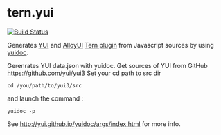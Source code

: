 tern.yui
========

[![Build Status](https://secure.travis-ci.org/angelozerr/tern.java.png)](http://travis-ci.org/angelozerr/tern.yui)

Generates [YUI](http://yuilibrary.com/) and [AlloyUI](http://alloyui.com/) [Tern plugin](http://ternjs.net/doc/manual.html#plugins) from 
Javascript sources by using [yuidoc](https://github.com/yui/yuidoc/).

Gerenrates YUI data.json with yuidoc. Get sources of YUI from GitHub https://github.com/yui/yui3 Set your cd path to src dir 

	cd /you/path/to/yui3/src
	
and launch the command :

	yuidoc -p 
	
See http://yui.github.io/yuidoc/args/index.html for more info.	
